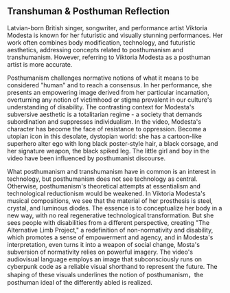 ## Transhuman & Posthuman Reflection

Latvian-born British singer, songwriter, and performance artist Viktoria Modesta is known for her futuristic and visually stunning performances. Her work often combines body modification, technology, and futuristic aesthetics, addressing concepts related to posthumanism and transhumanism. However, referring to Viktoria Modesta as a posthuman artist is more accurate.

Posthumanism challenges normative notions of what it means to be considered "human" and to reach a consensus. In her performance, she presents an empowering image derived from her particular incarnation, overturning any notion of victimhood or stigma prevalent in our culture's understanding of disability. The contrasting context for Modesta's subversive aesthetic is a totalitarian regime - a society that demands subordination and suppresses individualism. In the video, Modesta's character has become the face of resistance to oppression. Become a utopian icon in this desolate, dystopian world: she has a cartoon-like superhero alter ego with long black poster-style hair, a black corsage, and her signature weapon, the black spiked leg. The little girl and boy in the video have been influenced by posthumanist discourse.

What posthumanism and transhumanism have in common is an interest in technology, but posthumanism does not see technology as central. Otherwise, posthumanism's theoretical attempts at essentialism and technological reductionism would be weakened. In Viktoria Modesta's musical compositions, we see that the material of her prosthesis is steel, crystal, and luminous diodes. The essence is to conceptualize her body in a new way, with no real regenerative technological transformation. But she sees people with disabilities from a different perspective, creating "The Alternative Limb Project," a redefinition of non-normativity and disability, which promotes a sense of empowerment and agency, and in Modesta's interpretation, even turns it into a weapon of social change, Mosta's subversion of normativity relies on powerful imagery. The video's audiovisual language employs an image that subconsciously runs on cyberpunk code as a reliable visual shorthand to represent the future. The shaping of these visuals underlines the notion of posthumanism，the posthuman ideal of the differently abled is realized. 
